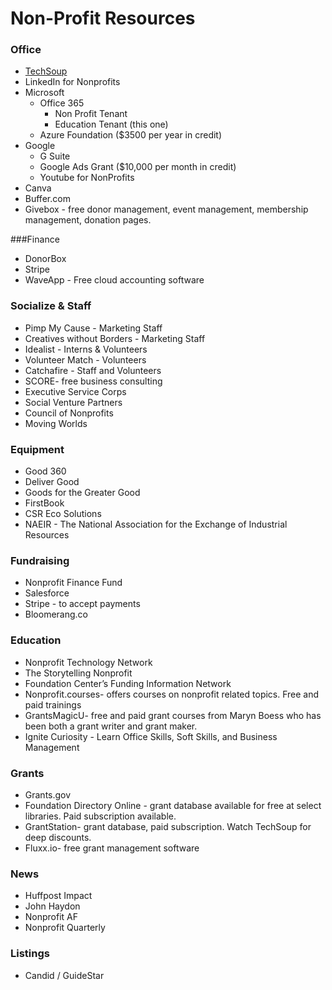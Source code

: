 # Non-Profit Resources

### Office
* [TechSoup](http://techsoup.org "TechSoup")
* LinkedIn for Nonprofits
* Microsoft 
  * Office 365
    * Non Profit Tenant  
    * Education Tenant (this one)
  * Azure Foundation ($3500 per year in credit) 
* Google 
  * G Suite
  * Google Ads Grant ($10,000 per month in credit)
  * Youtube for NonProfits 
* Canva 
* Buffer.com 
* Givebox - free donor management, event management, membership management, donation pages. 

###Finance 
* DonorBox 
* Stripe 
* WaveApp - Free cloud accounting software 

### Socialize & Staff 
* Pimp My Cause - Marketing Staff 
* Creatives without Borders - Marketing Staff 
* Idealist - Interns & Volunteers 
* Volunteer Match - Volunteers 
* Catchafire - Staff and Volunteers 
* SCORE- free business consulting 
* Executive Service Corps 
* Social Venture Partners 
* Council of Nonprofits 
* Moving Worlds 

### Equipment 
* Good 360 
* Deliver Good 
* Goods for the Greater Good 
* FirstBook 
* CSR Eco Solutions 
* NAEIR - The National Association for the Exchange of Industrial Resources 

### Fundraising 
* Nonprofit Finance Fund 
* Salesforce 
* Stripe - to accept payments 
* Bloomerang.co 

### Education 
* Nonprofit Technology Network  
* The Storytelling Nonprofit 
* Foundation Center’s Funding Information Network 
* Nonprofit.courses- offers courses on nonprofit related topics. Free and paid trainings 
* GrantsMagicU- free and paid grant courses from Maryn Boess who has been both a grant writer and grant maker. 
* Ignite Curiosity - Learn Office Skills, Soft Skills, and Business Management 

### Grants
* Grants.gov
* Foundation Directory Online - grant database available for free at select libraries. Paid subscription available. 
* GrantStation- grant database, paid subscription. Watch TechSoup for deep discounts. 
* Fluxx.io- free grant management software 

### News 
* Huffpost Impact 
* John Haydon 
* Nonprofit AF 
* Nonprofit Quarterly 

### Listings 
* Candid / GuideStar
